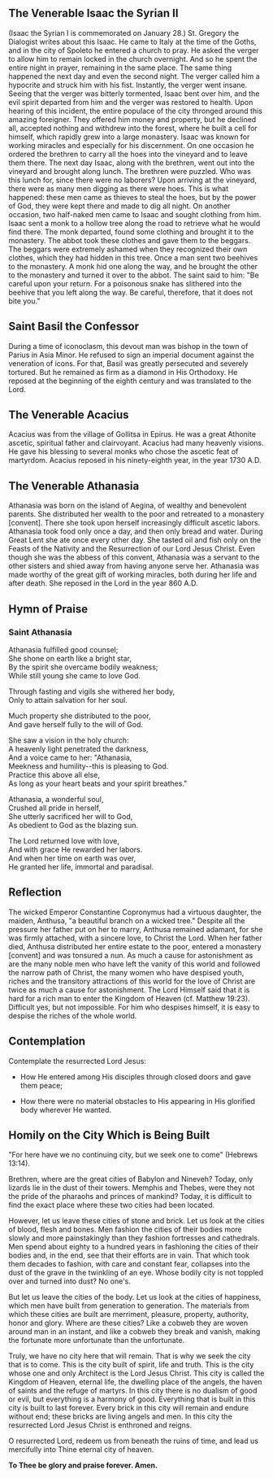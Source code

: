 ## The Venerable Isaac the Syrian II

(Isaac the Syrian I is commemorated on January 28.) St. Gregory the Dialogist writes about this Isaac. He came to Italy at the time of the Goths, and in the city of Spoleto he entered a church to pray. He asked the verger to allow him to remain locked in the church overnight. And so he spent the entire night in prayer, remaining in the same place. The same thing happened the next day and even the second night. The verger called him a hypocrite and struck him with his fist. Instantly, the verger went insane. Seeing that the verger was bitterly tormented, Isaac bent over him, and the evil spirit departed from him and the verger was restored to health. Upon hearing of this incident, the entire populace of the city thronged around this amazing foreigner. They offered him money and property, but he declined all, accepted nothing and withdrew into the forest, where he built a cell for himself, which rapidly grew into a large monastery. Isaac was known for working miracles and especially for his discernment. On one occasion he ordered the brethren to carry all the hoes into the vineyard and to leave them there. The next day Isaac, along with the brethren, went out into the vineyard and brought along lunch. The brethren were puzzled. Who was this lunch for, since there were no laborers? Upon arriving at the vineyard, there were as many men digging as there were hoes. This is what happened: these men came as thieves to steal the hoes, but by the power of God, they were kept there and made to dig all night. On another occasion, two half-naked men came to Isaac and sought clothing from him. Isaac sent a monk to a hollow tree along the road to retrieve what he would find there. The monk departed, found some clothing and brought it to the monastery. The abbot took these clothes and gave them to the beggars. The beggars were extremely ashamed when they recognized their own clothes, which they had hidden in this tree. Once a man sent two beehives to the monastery. A monk hid one along the way, and he brought the other to the monastery and turned it over to the abbot. The saint said to him: "Be careful upon your return. For a poisonous snake has slithered into the beehive that you left along the way. Be careful, therefore, that it does not bite you."

  

## Saint Basil the Confessor

During a time of iconoclasm, this devout man was bishop in the town of Parius in Asia Minor. He refused to sign an imperial document against the veneration of icons. For that, Basil was greatly persecuted and severely tortured. But he remained as firm as a diamond in His Orthodoxy. He reposed at the beginning of the eighth century and was translated to the Lord.

  

## The Venerable Acacius

Acacius was from the village of Gollitsa in Epirus. He was a great Athonite ascetic, spiritual father and clairvoyant. Acacius had many heavenly visions. He gave his blessing to several monks who chose the ascetic feat of martyrdom. Acacius reposed in his ninety-eighth year, in the year 1730 A.D.

  

## The Venerable Athanasia

Athanasia was born on the island of Aegina, of wealthy and benevolent parents. She distributed her wealth to the poor and retreated to a monastery [convent]. There she took upon herself increasingly difficult ascetic labors. Athanasia took food only once a day, and then only bread and water. During Great Lent she ate once every other day. She tasted oil and fish only on the Feasts of the Nativity and the Resurrection of our Lord Jesus Christ. Even though she was the abbess of this convent, Athanasia was a servant to the other sisters and shied away from having anyone serve her. Athanasia was made worthy of the great gift of working miracles, both during her life and after death. She reposed in the Lord in the year 860 A.D.

  

## Hymn of Praise

### Saint Athanasia

Athanasia fulfilled good counsel;  
She shone on earth like a bright star,  
By the spirit she overcame bodily weakness;  
While still young she came to love God.  
  
Through fasting and vigils she withered her body,  
Only to attain salvation for her soul.  
  
Much property she distributed to the poor,  
And gave herself fully to the will of God.  
  
She saw a vision in the holy church:  
A heavenly light penetrated the darkness,  
And a voice came to her: "Athanasia,  
Meekness and humility--this is pleasing to God.  
Practice this above all else,  
As long as your heart beats and your spirit breathes."  
  
Athanasia, a wonderful soul,  
Crushed all pride in herself,  
She utterly sacrificed her will to God,  
As obedient to God as the blazing sun.  
  
The Lord returned love with love,  
And with grace He rewarded her labors.  
And when her time on earth was over,  
He granted her life, immortal and paradisal.

  

## Reflection

The wicked Emperor Constantine Copronymus had a virtuous daughter, the maiden, Anthusa, "a beautiful branch on a wicked tree." Despite all the pressure her father put on her to marry, Anthusa remained adamant, for she was firmly attached, with a sincere love, to Christ the Lord. When her father died, Anthusa distributed her entire estate to the poor, entered a monastery [convent] and was tonsured a nun. As much a cause for astonishment as are the many noble men who have left the vanity of this world and followed the narrow path of Christ, the many women who have despised youth, riches and the transitory attractions of this world for the love of Christ are twice as much a cause for astonishment. The Lord Himself said that it is hard for a rich man to enter the Kingdom of Heaven (cf. Matthew 19:23). Difficult yes, but not impossible. For him who despises himself, it is easy to despise the riches of the whole world.

  

## Contemplation

Contemplate the resurrected Lord Jesus:

- How He entered among His disciples through closed doors and gave them peace;

- How there were no material obstacles to His appearing in His glorified body wherever He wanted.

  

## Homily on the City Which is Being Built

"For here have we no continuing city, but we seek one to come" (Hebrews 13:14).

Brethren, where are the great cities of Babylon and Nineveh? Today, only lizards lie in the dust of their towers. Memphis and Thebes, were they not the pride of the pharaohs and princes of mankind? Today, it is difficult to find the exact place where these two cities had been located.

However, let us leave these cities of stone and brick. Let us look at the cities of blood, flesh and bones. Men fashion the cities of their bodies more slowly and more painstakingly than they fashion fortresses and cathedrals. Men spend about eighty to a hundred years in fashioning the cities of their bodies and, in the end, see that their efforts are in vain. That which took them decades to fashion, with care and constant fear, collapses into the dust of the grave in the twinkling of an eye. Whose bodily city is not toppled over and turned into dust? No one's.

But let us leave the cities of the body. Let us look at the cities of happiness, which men have built from generation to generation. The materials from which these cities are built are merriment, pleasure, property, authority, honor and glory. Where are these cities? Like a cobweb they are woven around man in an instant, and like a cobweb they break and vanish, making the fortunate more unfortunate than the unfortunate.

Truly, we have no city here that will remain. That is why we seek the city that is to come. This is the city built of spirit, life and truth. This is the city whose one and only Architect is the Lord Jesus Christ. This city is called the Kingdom of Heaven, eternal life, the dwelling place of the angels, the haven of saints and the refuge of martyrs. In this city there is no dualism of good or evil, but everything is a harmony of good. Everything that is built in this city is built to last forever. Every brick in this city will remain and endure without end; these bricks are living angels and men. In this city the resurrected Lord Jesus Christ is enthroned and reigns.

O resurrected Lord, redeem us from beneath the ruins of time, and lead us mercifully into Thine eternal city of heaven.

**To Thee be glory and praise forever. Amen.**
